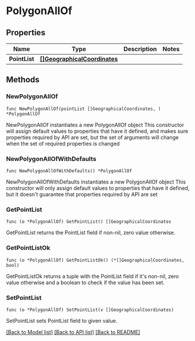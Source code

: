 # PolygonAllOf

## Properties

Name | Type | Description | Notes
------------ | ------------- | ------------- | -------------
**PointList** | [**[]GeographicalCoordinates**](GeographicalCoordinates.md) |  | 

## Methods

### NewPolygonAllOf

`func NewPolygonAllOf(pointList []GeographicalCoordinates, ) *PolygonAllOf`

NewPolygonAllOf instantiates a new PolygonAllOf object
This constructor will assign default values to properties that have it defined,
and makes sure properties required by API are set, but the set of arguments
will change when the set of required properties is changed

### NewPolygonAllOfWithDefaults

`func NewPolygonAllOfWithDefaults() *PolygonAllOf`

NewPolygonAllOfWithDefaults instantiates a new PolygonAllOf object
This constructor will only assign default values to properties that have it defined,
but it doesn't guarantee that properties required by API are set

### GetPointList

`func (o *PolygonAllOf) GetPointList() []GeographicalCoordinates`

GetPointList returns the PointList field if non-nil, zero value otherwise.

### GetPointListOk

`func (o *PolygonAllOf) GetPointListOk() (*[]GeographicalCoordinates, bool)`

GetPointListOk returns a tuple with the PointList field if it's non-nil, zero value otherwise
and a boolean to check if the value has been set.

### SetPointList

`func (o *PolygonAllOf) SetPointList(v []GeographicalCoordinates)`

SetPointList sets PointList field to given value.



[[Back to Model list]](../README.md#documentation-for-models) [[Back to API list]](../README.md#documentation-for-api-endpoints) [[Back to README]](../README.md)


